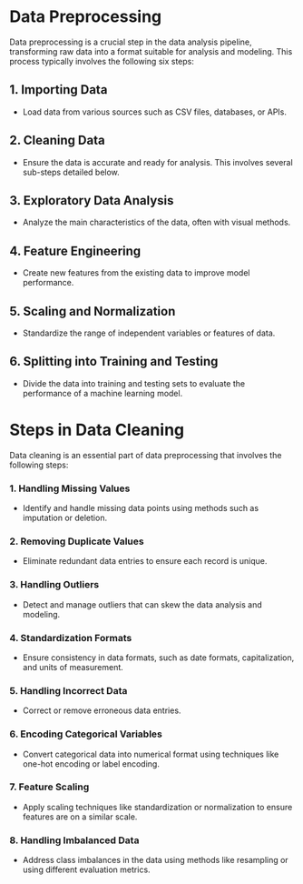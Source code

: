 # Data Preprocessing

Data preprocessing is a crucial step in the data analysis pipeline, transforming raw data into a format suitable for analysis and modeling. This process typically involves the following six steps:

## 1. Importing Data
- Load data from various sources such as CSV files, databases, or APIs.

## 2. Cleaning Data
- Ensure the data is accurate and ready for analysis. This involves several sub-steps detailed below.

## 3. Exploratory Data Analysis
- Analyze the main characteristics of the data, often with visual methods.

## 4. Feature Engineering
- Create new features from the existing data to improve model performance.

## 5. Scaling and Normalization
- Standardize the range of independent variables or features of data.

## 6. Splitting into Training and Testing
- Divide the data into training and testing sets to evaluate the performance of a machine learning model.

# Steps in Data Cleaning

Data cleaning is an essential part of data preprocessing that involves the following steps:

### 1. Handling Missing Values
- Identify and handle missing data points using methods such as imputation or deletion.

### 2. Removing Duplicate Values
- Eliminate redundant data entries to ensure each record is unique.

### 3. Handling Outliers
- Detect and manage outliers that can skew the data analysis and modeling.

### 4. Standardization Formats
- Ensure consistency in data formats, such as date formats, capitalization, and units of measurement.

### 5. Handling Incorrect Data
- Correct or remove erroneous data entries.

### 6. Encoding Categorical Variables
- Convert categorical data into numerical format using techniques like one-hot encoding or label encoding.

### 7. Feature Scaling
- Apply scaling techniques like standardization or normalization to ensure features are on a similar scale.

### 8. Handling Imbalanced Data
- Address class imbalances in the data using methods like resampling or using different evaluation metrics.

